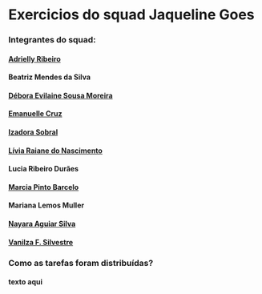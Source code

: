 # Exercicios do squad Jaqueline Goes
### Integrantes do squad:

#### [Adrielly Ribeiro](https://github.com/Eidryel2)
#### Beatriz Mendes da Silva
#### [Débora Evilaine Sousa Moreira](https://github.com/debora-evilaine)
#### [Emanuelle Cruz](https://github.com/manuscruz)
#### [Izadora Sobral](https://github.com/izadorasobral)
#### [Lívia Raiane do Nascimento](https://github.com/livnascimento)
#### Lucia Ribeiro Durães
#### [Marcia Pinto Barcelo](https://github.com/Mpbarcelo)
#### Mariana Lemos Muller
#### [Nayara Aguiar Silva](https://github.com/devnayarasilva)
#### [Vanilza F. Silvestre](https://github.com/Vaflosima)

### Como as tarefas foram distribuídas?

#### texto aqui
